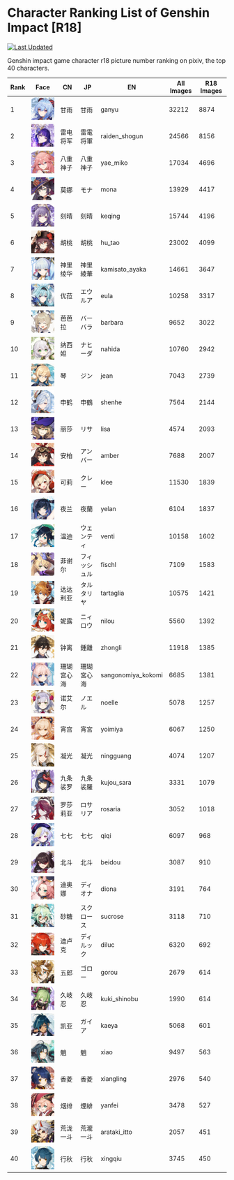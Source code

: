 # Character Ranking List of Genshin Impact [R18]

[![Last Updated](https://img.shields.io/endpoint?url=https://gist.githubusercontent.com/narugo1992/254442dea2e77cf46366df97f499242f/raw/data_last_update.json)](https://huggingface.co/datasets/deepghs/game_characters)

Genshin impact game character r18 picture number ranking on pixiv, the top 40 characters. 

|   Rank | Face                                                        | CN    | JP     | EN                 |   All Images |   R18 Images |
|--------|-------------------------------------------------------------|-------|--------|--------------------|--------------|--------------|
|      1 | ![ganyu](./images/logo_ganyu.png)                           | 甘雨    | 甘雨     | ganyu              |        32212 |         8874 |
|      2 | ![raiden_shogun](./images/logo_raiden_shogun.png)           | 雷电将军  | 雷電将軍   | raiden_shogun      |        24566 |         8156 |
|      3 | ![yae_miko](./images/logo_yae_miko.png)                     | 八重神子  | 八重神子   | yae_miko           |        17034 |         4696 |
|      4 | ![mona](./images/logo_mona.png)                             | 莫娜    | モナ     | mona               |        13929 |         4417 |
|      5 | ![keqing](./images/logo_keqing.png)                         | 刻晴    | 刻晴     | keqing             |        15744 |         4196 |
|      6 | ![hu_tao](./images/logo_hu_tao.png)                         | 胡桃    | 胡桃     | hu_tao             |        23002 |         4099 |
|      7 | ![kamisato_ayaka](./images/logo_kamisato_ayaka.png)         | 神里绫华  | 神里綾華   | kamisato_ayaka     |        14661 |         3647 |
|      8 | ![eula](./images/logo_eula.png)                             | 优菈    | エウルア   | eula               |        10258 |         3317 |
|      9 | ![barbara](./images/logo_barbara.png)                       | 芭芭拉   | バーバラ   | barbara            |         9652 |         3022 |
|     10 | ![nahida](./images/logo_nahida.png)                         | 纳西妲   | ナヒーダ   | nahida             |        10760 |         2942 |
|     11 | ![jean](./images/logo_jean.png)                             | 琴     | ジン     | jean               |         7043 |         2739 |
|     12 | ![shenhe](./images/logo_shenhe.png)                         | 申鹤    | 申鶴     | shenhe             |         7564 |         2144 |
|     13 | ![lisa](./images/logo_lisa.png)                             | 丽莎    | リサ     | lisa               |         4574 |         2093 |
|     14 | ![amber](./images/logo_amber.png)                           | 安柏    | アンバー   | amber              |         7688 |         2007 |
|     15 | ![klee](./images/logo_klee.png)                             | 可莉    | クレー    | klee               |        11530 |         1839 |
|     16 | ![yelan](./images/logo_yelan.png)                           | 夜兰    | 夜蘭     | yelan              |         6104 |         1837 |
|     17 | ![venti](./images/logo_venti.png)                           | 温迪    | ウェンティ  | venti              |        10158 |         1602 |
|     18 | ![fischl](./images/logo_fischl.png)                         | 菲谢尔   | フィッシュル | fischl             |         7109 |         1583 |
|     19 | ![tartaglia](./images/logo_tartaglia.png)                   | 达达利亚  | タルタリヤ  | tartaglia          |        10575 |         1421 |
|     20 | ![nilou](./images/logo_nilou.png)                           | 妮露    | ニィロウ   | nilou              |         5560 |         1392 |
|     21 | ![zhongli](./images/logo_zhongli.png)                       | 钟离    | 鍾離     | zhongli            |        11918 |         1385 |
|     22 | ![sangonomiya_kokomi](./images/logo_sangonomiya_kokomi.png) | 珊瑚宫心海 | 珊瑚宮心海  | sangonomiya_kokomi |         6685 |         1381 |
|     23 | ![noelle](./images/logo_noelle.png)                         | 诺艾尔   | ノエル    | noelle             |         5078 |         1257 |
|     24 | ![yoimiya](./images/logo_yoimiya.png)                       | 宵宫    | 宵宮     | yoimiya            |         6067 |         1250 |
|     25 | ![ningguang](./images/logo_ningguang.png)                   | 凝光    | 凝光     | ningguang          |         4074 |         1207 |
|     26 | ![kujou_sara](./images/logo_kujou_sara.png)                 | 九条裟罗  | 九条裟羅   | kujou_sara         |         3331 |         1079 |
|     27 | ![rosaria](./images/logo_rosaria.png)                       | 罗莎莉亚  | ロサリア   | rosaria            |         3052 |         1018 |
|     28 | ![qiqi](./images/logo_qiqi.png)                             | 七七    | 七七     | qiqi               |         6097 |          968 |
|     29 | ![beidou](./images/logo_beidou.png)                         | 北斗    | 北斗     | beidou             |         3087 |          910 |
|     30 | ![diona](./images/logo_diona.png)                           | 迪奥娜   | ディオナ   | diona              |         3191 |          764 |
|     31 | ![sucrose](./images/logo_sucrose.png)                       | 砂糖    | スクロース  | sucrose            |         3118 |          710 |
|     32 | ![diluc](./images/logo_diluc.png)                           | 迪卢克   | ディルック  | diluc              |         6320 |          692 |
|     33 | ![gorou](./images/logo_gorou.png)                           | 五郎    | ゴロー    | gorou              |         2679 |          614 |
|     34 | ![kuki_shinobu](./images/logo_kuki_shinobu.png)             | 久岐忍   | 久岐忍    | kuki_shinobu       |         1990 |          614 |
|     35 | ![kaeya](./images/logo_kaeya.png)                           | 凯亚    | ガイア    | kaeya              |         5068 |          601 |
|     36 | ![xiao](./images/logo_xiao.png)                             | 魈     | 魈      | xiao               |         9497 |          563 |
|     37 | ![xiangling](./images/logo_xiangling.png)                   | 香菱    | 香菱     | xiangling          |         2976 |          540 |
|     38 | ![yanfei](./images/logo_yanfei.png)                         | 烟绯    | 煙緋     | yanfei             |         3478 |          527 |
|     39 | ![arataki_itto](./images/logo_arataki_itto.png)             | 荒泷一斗  | 荒瀧一斗   | arataki_itto       |         2057 |          451 |
|     40 | ![xingqiu](./images/logo_xingqiu.png)                       | 行秋    | 行秋     | xingqiu            |         3745 |          450 |
